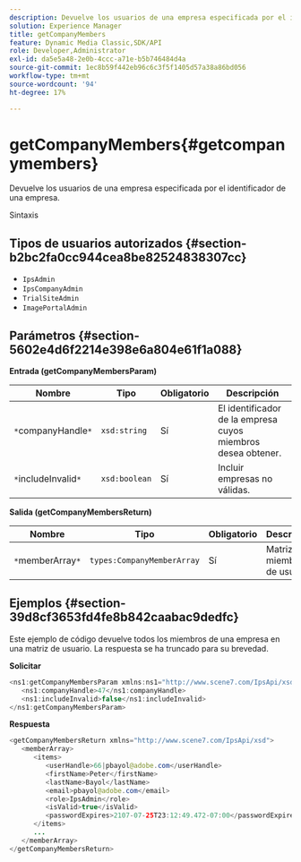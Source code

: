 ```yaml
---
description: Devuelve los usuarios de una empresa especificada por el identificador de una empresa.
solution: Experience Manager
title: getCompanyMembers
feature: Dynamic Media Classic,SDK/API
role: Developer,Administrator
exl-id: da5e5a48-2e0b-4ccc-a71e-b5b746484d4a
source-git-commit: 1ec8b59f442eb96c6c3f5f1405d57a38a86bd056
workflow-type: tm+mt
source-wordcount: '94'
ht-degree: 17%

---
```


# getCompanyMembers{#getcompanymembers}

Devuelve los usuarios de una empresa especificada por el identificador de una empresa.

Sintaxis

## Tipos de usuarios autorizados {#section-b2bc2fa0cc944cea8be82524838307cc}

* `IpsAdmin`
* `IpsCompanyAdmin`
* `TrialSiteAdmin`
* `ImagePortalAdmin`

## Parámetros {#section-5602e4d6f2214e398e6a804e61f1a088}

**Entrada (getCompanyMembersParam)**

| Nombre | Tipo | Obligatorio | Descripción |
|---|---|---|---|
| `*`companyHandle`*` | `xsd:string` | Sí | El identificador de la empresa cuyos miembros desea obtener. |
| `*`includeInvalid`*` | `xsd:boolean` | Sí | Incluir empresas no válidas. |

**Salida (getCompanyMembersReturn)**

| Nombre | Tipo | Obligatorio | Descripción |
|---|---|---|---|
| `*`memberArray`*` | `types:CompanyMemberArray` | Sí | Matriz de miembros de usuario. |

## Ejemplos {#section-39d8cf3653fd4fe8b842caabac9dedfc}

Este ejemplo de código devuelve todos los miembros de una empresa en una matriz de usuario. La respuesta se ha truncado para su brevedad.

**Solicitar**

```java
<ns1:getCompanyMembersParam xmlns:ns1="http://www.scene7.com/IpsApi/xsd">
   <ns1:companyHandle>47</ns1:companyHandle>
   <ns1:includeInvalid>false</ns1:includeInvalid>
</ns1:getCompanyMembersParam>
```

**Respuesta**

```java
<getCompanyMembersReturn xmlns="http://www.scene7.com/IpsApi/xsd">
   <memberArray>
      <items>
         <userHandle>66|pbayol@adobe.com</userHandle>
         <firstName>Peter</firstName>
         <lastName>Bayol</lastName>
         <email>pbayol@adobe.com</email>
         <role>IpsAdmin</role>
         <isValid>true</isValid>
         <passwordExpires>2107-07-25T23:12:49.472-07:00</passwordExpires>
      </items>
      ...
   </memberArray>
</getCompanyMembersReturn>
```
